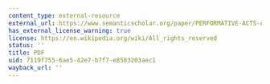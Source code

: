 ```yaml
---
content_type: external-resource
external_url: https://www.semanticscholar.org/paper/PERFORMATIVE-ACTS-AND-GENDER-CONSTITUTION%3A-AN-ESSAY-Butler/d1e62d0320a1dba2c3dba52441b83211fff7353e
has_external_license_warning: true
license: https://en.wikipedia.org/wiki/All_rights_reserved
status: ''
title: PDF
uid: 7119f755-6ae5-42e7-b7f7-e8583203aec1
wayback_url: ''
---
```

